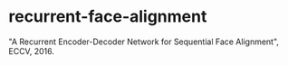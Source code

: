 # recurrent-face-alignment
"A Recurrent Encoder-Decoder Network for Sequential Face Alignment", ECCV, 2016.

